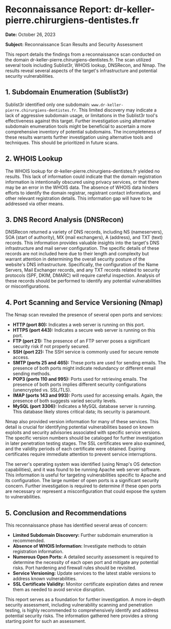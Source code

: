 # Reconnaissance Report: dr-keller-pierre.chirurgiens-dentistes.fr

**Date:** October 26, 2023

**Subject:** Reconnaissance Scan Results and Security Assessment


This report details the findings from a reconnaissance scan conducted on the domain dr-keller-pierre.chirurgiens-dentistes.fr.  The scan utilized several tools including Sublist3r, WHOIS lookup, DNSRecon, and Nmap.  The results reveal several aspects of the target's infrastructure and potential security vulnerabilities.


## 1. Subdomain Enumeration (Sublist3r)

Sublist3r identified only one subdomain: `www.dr-keller-pierre.chirurgiens-dentistes.fr`.  This limited discovery may indicate a lack of aggressive subdomain usage, or limitations in the Sublist3r tool's effectiveness against this target.  Further investigation using alternative subdomain enumeration tools might be beneficial to ascertain a more comprehensive inventory of potential subdomains.  The incompleteness of these results warrants further investigation using alternative tools and techniques.  This should be prioritized in future scans.


## 2. WHOIS Lookup

The WHOIS lookup for dr-keller-pierre.chirurgiens-dentistes.fr yielded no results.  This lack of information could indicate that the domain registration information is intentionally obscured using privacy services, or that there may be an error in the WHOIS data. The absence of WHOIS data hinders efforts to identify the domain registrar, registrant contact information, and other relevant registration details. This information gap will have to be addressed via other means.


## 3. DNS Record Analysis (DNSRecon)

DNSRecon returned a variety of DNS records, including NS (nameservers), SOA (start of authority), MX (mail exchangers), A (address), and TXT (text) records.  This information provides valuable insights into the target's DNS infrastructure and mail server configuration.  The specific details of these records are not included here due to their length and complexity but warrant attention in determining the overall security posture of the website's DNS infrastructure.  Specifically, the configuration of the Name Servers, Mail Exchanger records, and any TXT records related to security protocols (SPF, DKIM, DMARC) will require careful inspection.  Analysis of these records should be performed to identify any potential vulnerabilities or misconfigurations.


## 4. Port Scanning and Service Versioning (Nmap)

The Nmap scan revealed the presence of several open ports and services:

* **HTTP (port 80):** Indicates a web server is running on this port.
* **HTTPS (port 443):**  Indicates a secure web server is running on this port.
* **FTP (port 21):**  The presence of an FTP server poses a significant security risk if not properly secured.
* **SSH (port 22):**  The SSH service is commonly used for secure remote access.
* **SMTP (ports 25 and 465):** These ports are used for sending emails.  The presence of both ports might indicate redundancy or different email sending methods.
* **POP3 (ports 110 and 995):**  Ports used for retrieving emails.  The presence of both ports implies different security configurations (unencrypted vs. SSL/TLS).
* **IMAP (ports 143 and 993):**  Ports used for accessing emails.  Again, the presence of both suggests varied security levels.
* **MySQL (port 3306):**  Indicates a MySQL database server is running.  This database likely stores critical data; its security is paramount.

Nmap also provided version information for many of these services.  This detail is crucial for identifying potential vulnerabilities based on known exploits and security advisories associated with specific service versions.  The specific version numbers should be cataloged for further investigation in later penetration testing stages.   The SSL certificates were also examined, and the validity periods of each certificate were obtained. Expiring certificates require immediate attention to prevent service interruptions.

The server's operating system was identified (using Nmap's OS detection capabilities), and it was found to be running Apache web server software.  This information is useful for targeting vulnerabilities specific to Apache and its configuration. The large number of open ports is a significant security concern.  Further investigation is required to determine if these open ports are necessary or represent a misconfiguration that could expose the system to vulnerabilities.

## 5. Conclusion and Recommendations

This reconnaissance phase has identified several areas of concern:

* **Limited Subdomain Discovery:** Further subdomain enumeration is recommended.
* **Absence of WHOIS Information:** Investigate methods to obtain registration information.
* **Numerous Open Ports:**  A detailed security assessment is required to determine the necessity of each open port and mitigate any potential risks.  Port hardening and firewall rules should be revisited.
* **Service Versioning:**  Update services to the latest stable versions to address known vulnerabilities.
* **SSL Certificate Validity:**  Monitor certificate expiration dates and renew them as needed to avoid service disruption.

This report serves as a foundation for further investigation. A more in-depth security assessment, including vulnerability scanning and penetration testing, is highly recommended to comprehensively identify and address potential security risks.  The information gathered here provides a strong starting point for such an assessment.